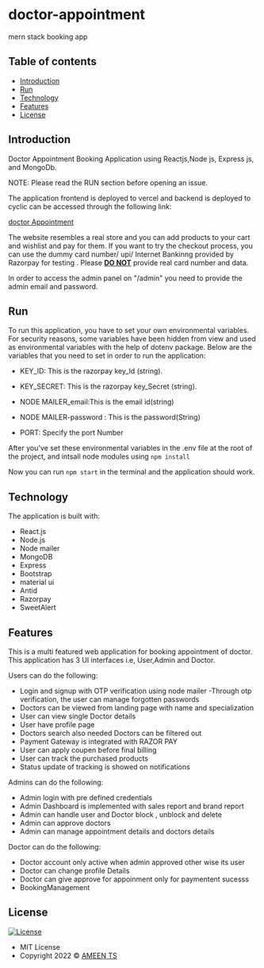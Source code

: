 # doctor-appointment
mern stack booking app

## Table of contents

- [Introduction](#introduction)
- [Run](#run)
- [Technology](#technology)
- [Features](#features)
- [License](#license)

## Introduction

Doctor Appointment Booking Application using  Reactjs,Node js, Express js, and MongoDb.

NOTE: Please read the RUN section before opening an issue.

The application frontend is deployed to vercel and  backend is deployed to cyclic can be accessed through the following link:

[doctor Appointment](https://doctor-appointment-client-ameen-ts.vercel.app/)

The website resembles a real store and you can add products to your cart and wishlist and pay for them. If you want to try the checkout process, you can use the dummy card number/ upi/ Internet Bankinng provided by Razorpay for testing . Please <u><b>DO NOT</b></u> provide real card number and data.

In order to access the admin panel on "/admin" you need to provide the admin email and password.


## Run

To run this application, you have to set your own environmental variables. For security reasons, some variables have been hidden from view and used as environmental variables with the help of dotenv package. Below are the variables that you need to set in order to run the application:

- KEY_ID:     This is the razorpay key_Id (string).

- KEY_SECRET:  This is the razorpay key_Secret (string).

- NODE MAILER_email:This is the email id(string)

- NODE MAILER-password : This is the password(String)

- PORT: Specify the port Number

After you've set these environmental variables in the .env file at the root of the project, and intsall node modules using  `npm install`

Now you can run `npm start` in the terminal and the application should work.

## Technology

The application is built with:

- React.js
- Node.js 
- Node mailer
- MongoDB
- Express 
- Bootstrap 
- material ui 
- Antid
- Razorpay
- SweetAlert

## Features

This is a multi featured web application for booking appointment of doctor. This application has 3 UI interfaces i.e, User,Admin and Doctor.

Users can do the following:

- Login and signup with OTP verification using node mailer
-Through otp verification, the user can manage forgotten passwords
- Doctors can be viewed from landing page with name and specialization 
- User can view single Doctor details
- User have profile page
- Doctors search also needed Doctors can be filtered out
- Payment Gateway is integrated with RAZOR PAY
- User can apply coupen before final billing
- User can track the purchased products
- Status update of tracking is showed on notifications

Admins can do the following:

- Admin login with pre defined credentials
- Admin Dashboard is implemented with sales report and brand report
- Admin can handle user and Doctor block , unblock and delete
- Admin can approve doctors
- Admin can manage appointment details and doctors details

Doctor can do the following:

- Doctor account only active when admin approved other wise its user
- Doctor can change profile Details
- Doctor can give approve for appoinment only for  paymentent sucesss 
- BookingManagement

## License

[![License](https://img.shields.io/:License-MIT-blue.svg?style=flat-square)](http://badges.mit-license.org)

- MIT License
- Copyright 2022 © [AMEEN TS](https://github.com/AMEEN-TS/)
